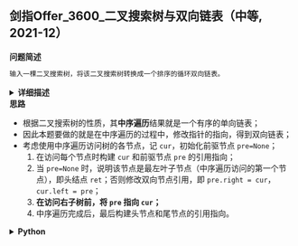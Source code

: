 ## 剑指Offer_3600_二叉搜索树与双向链表（中等, 2021-12）
<!--{
    "tags": ["二叉树", "递归", "经典"],
    "来源": "剑指Offer",
    "编号": "3600",
    "难度": "中等",
    "标题": "二叉搜索树与双向链表"
}-->

<summary><b>问题简述</b></summary>

```txt
输入一棵二叉搜索树，将该二叉搜索树转换成一个排序的循环双向链表。
```

<details><summary><b>详细描述</b></summary>

```txt
输入一棵二叉搜索树，将该二叉搜索树转换成一个排序的循环双向链表。要求不能创建任何新的节点，只能调整树中节点指针的指向。

为了让您更好地理解问题，以下面的二叉搜索树为例：

     4
    / \
   2   5
  / \
 1   3

我们希望将这个二叉搜索树转化为双向循环链表。链表中的每个节点都有一个前驱和后继指针。对于双向循环链表，第一个节点的前驱是最后一个节点，最后一个节点的后继是第一个节点。

下图展示了上面的二叉搜索树转化成的链表。“head” 表示指向链表中有最小元素的节点。

 head -> 1 <-> 2 <-> 3 <-> 4 <-> 5 (1 和 5 也互连)
         ↑-----------------------↑

特别地，我们希望可以就地完成转换操作。当转化完成以后，树中节点的左指针需要指向前驱，树中节点的右指针需要指向后继。还需要返回链表中的第一个节点的指针。

来源：力扣（LeetCode）
链接：https://leetcode-cn.com/problems/er-cha-sou-suo-shu-yu-shuang-xiang-lian-biao-lcof
著作权归领扣网络所有。商业转载请联系官方授权，非商业转载请注明出处。
```

</details>

<!-- <div align="center"><img src="../../../_assets/xxx.png" height="300" /></div> -->

<summary><b>思路</b></summary>

- 根据二叉搜索树的性质，其**中序遍历**结果就是一个有序的单向链表；
- 因此本题要做的就是在中序遍历的过程中，修改指针的指向，得到双向链表；
- 考虑使用中序遍历访问树的各节点，记 `cur`，初始化前驱节点 `pre=None`；  
  1. 在访问每个节点时构建 `cur` 和前驱节点 `pre` 的引用指向；  
  2. 当 `pre=None` 时，说明该节点是最左叶子节点（中序遍历访问的第一个节点），即头结点 `ret`；否则修改双向节点引用，即 `pre.right = cur`， `cur.left = pre`；
  3. **在访问右子树前，将 `pre` 指向 `cur`；**
  4. 中序遍历完成后，最后构建头节点和尾节点的引用指向。  

<details><summary><b>Python</b></summary>

```python
"""
# Definition for a Node.
class Node:
    def __init__(self, val, left=None, right=None):
        self.val = val
        self.left = left
        self.right = right
"""
class Solution:
    def treeToDoublyList(self, root: 'Node') -> 'Node':
        if not root: return None

        self.ret = self.pre = None

        def dfs(cur):
            if not cur:
                return

            dfs(cur.left)
            if self.pre:
                self.pre.right = cur
                cur.left = self.pre
            else:  # 达到最左叶子节点（只执行一次）
                self.ret = cur  # 双向链表的头结点
            
            self.pre = cur  # 在遍历右子树前，将 pre 指向 cur
            dfs(cur.right)

        dfs(root)
        # 遍历结束时，pre 指向最右叶子节点
        self.ret.left = self.pre 
        self.pre.right = self.ret
        return self.ret
```

</details>

